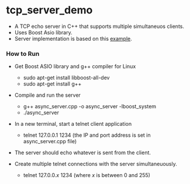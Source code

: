 # tcp_server_demo

* A TCP echo server in C++ that supports multiple simultaneuos clients.
* Uses Boost Asio library.
* Server implementation is based on this [example](https://www.codeproject.com/Articles/1264257/Socket-Programming-in-Cplusplus-using-boost-asio-T).

### How to Run
* Get Boost ASIO library and g++ compiler for Linux
  - sudo apt-get install libboost-all-dev  
  - sudo apt-get install g++
  
* Compile and run the server
  - g++ async_server.cpp -o async_server -lboost_system
  - ./async_server
  
* In a new terminal, start a telnet client application 
  - telnet 127.0.0.1 1234 (the IP and port address is set in async_server.cpp file)
 * The server should echo whatever is sent from the client.
 * Create multiple telnet connections with the server simultaneuously.
   - telnet 127.0.0.*x* 1234  (where *x* is between 0 and 255)
